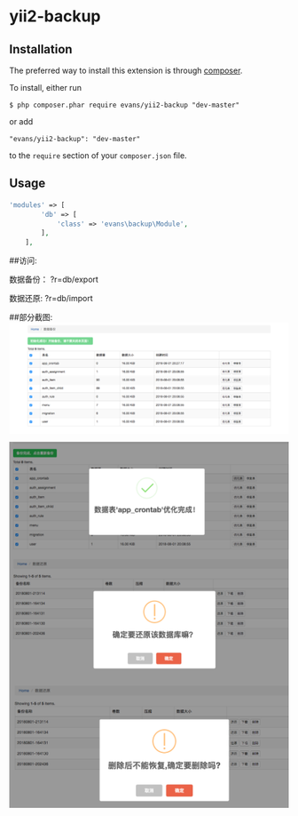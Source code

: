 # yii2-backup


## Installation

The preferred way to install this extension is through [composer](http://getcomposer.org/download/).

To install, either run

```
$ php composer.phar require evans/yii2-backup "dev-master"
```

or add

```
"evans/yii2-backup": "dev-master"
```

to the ```require``` section of your `composer.json` file.


## Usage

```php
'modules' => [
        'db' => [
            'class' => 'evans\backup\Module',
        ],
    ],
```
##访问:

数据备份：
?r=db/export

数据还原:
?r=db/import

##部分截图:
<img src="https://github.com/EvansYe2/yii2-backup/blob/master/img/backup.png" alt="图片名称" align=center />

<img src="https://github.com/EvansYe2/yii2-backup/blob/master/img/optimize.png"  alt="图片名称" align=center />

<img src="https://github.com/EvansYe2/yii2-backup/blob/master/img/restore1.png" alt="图片名称" align=center />


<img src="https://github.com/EvansYe2/yii2-backup/blob/master/img/sqldelete.png" alt="图片名称" align=center />
